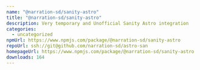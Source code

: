 ```yaml
---
name: "@narration-sd/sanity-astro"
title: "@narration-sd/sanity-astro"
description: Very temporary and Unofficial Sanity Astro integration
categories:
  - uncategorized
npmUrl: https://www.npmjs.com/package/@narration-sd/sanity-astro
repoUrl: ssh://git@github.com/narration-sd/astro-san
homepageUrl: https://www.npmjs.com/package/@narration-sd/sanity-astro
downloads: 164
---
```

